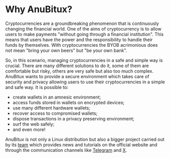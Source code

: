# Why AnuBitux?

Cryptocurrencies are a groundbreaking phenomenon that is continuously changing the financial world.  One of the aims of cryptocurrency is to allow users to make payments "without going through a financial institution". This means that users have the power and the responsibility to handle their funds by themselves. With cryptocurrencies the BYOB acrimonious does not mean "bring your own beers" but "be your own bank".

So, in this scenario, managing cryptocurrencies in a safe and simple way is crucial. There are many different solutions to do it, some of them are comfortable but risky, others are very safe but also too much complex. AnuBitux wants to provide a secure environment which takes care of security and privacy allowing users to use their cryptocurrencies in a simple and safe way. It is possible to:

* create wallets in an amnesic environment;
* access funds stored in wallets on encrypted devices;
* use many different hardware wallets;
* recover access to compromised wallets;
* dispose transactions in a privacy preserving environment;
* surf the web safely;
* and even more!

AnuBitux is not only a Linux distribution but also a bigger project carried out by its [team](https://anubitux.org/meet-the-anubitux-project/) which provides news and tutorials on the official website and through the communication channels like [Telegram](https://t.me/anubitux) and [X](https://x.com/anubitux).
